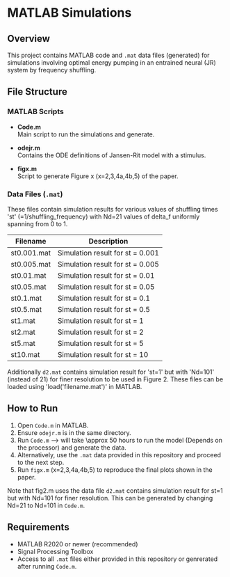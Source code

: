 # MATLAB Simulations

## Overview

This project contains MATLAB code and `.mat` data files (generated) for simulations involving optimal energy pumping in an entrained neural (JR) system by frequency shuffling.

## File Structure

### MATLAB Scripts

- **Code.m**  
  Main script to run the simulations and generate.

- **odejr.m**  
  Contains the ODE definitions of Jansen-Rit model with a stimulus.

- **figx.m**  
  Script to generate Figure x (x=2,3,4a,4b,5) of the paper.



### Data Files (`.mat`)

These files contain simulation results for various values of shuffling times 'st' (=1/shuffling_frequency) with Nd=21 values of delta_f uniformly spanning from 0 to 1.

| Filename     | Description                      |
|--------------|----------------------------------|
| st0.001.mat  | Simulation result for st = 0.001 |
| st0.005.mat  | Simulation result for st = 0.005 |
| st0.01.mat   | Simulation result for st = 0.01  |
| st0.05.mat   | Simulation result for st = 0.05  |
| st0.1.mat    | Simulation result for st = 0.1   |
| st0.5.mat    | Simulation result for st = 0.5   |
| st1.mat      | Simulation result for st = 1     |
| st2.mat      | Simulation result for st = 2     |
| st5.mat      | Simulation result for st = 5     |
| st10.mat     | Simulation result for st = 10    |

Additionally `d2.mat` contains simulation result for 'st=1' but with 'Nd=101' (instead of 21) for finer resolution to be used in Figure 2.
These files can be loaded using 'load('filename.mat')' in MATLAB.

## How to Run

1. Open `Code.m` in MATLAB.
2. Ensure `odejr.m` is in the same directory.
3. Run `Code.m` --> will take \approx 50 hours to run the model (Depends on the processor) and generate the data.
4. Alternatively, use the `.mat` data provided in this repository and proceed to the next step.
5. Run `figx.m` (x=2,3,4a,4b,5) to reproduce the final plots shown in the paper.

Note that fig2.m uses the data file `d2.mat` contains simulation result for st=1 but with Nd=101 for finer resolution. This can be generated by changing Nd=21 to Nd=101 in `Code.m`. 

## Requirements

- MATLAB R2020 or newer (recommended)
- Signal Processing Toolbox
- Access to all `.mat` files either provided in this repository or genrerated after running `Code.m`.



